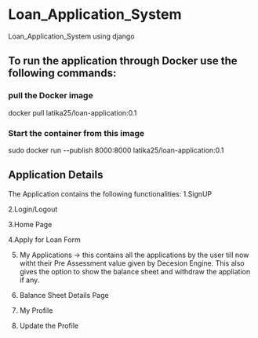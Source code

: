 # Loan_Application_System
Loan_Application_System using django
## To run the application through Docker use the following commands:
### pull the Docker image  
docker pull latika25/loan-application:0.1
### Start the container from this image
sudo docker run --publish 8000:8000  latika25/loan-application:0.1 

## Application Details

The Application contains the following functionalities:
1.SignUP

2.Login/Logout

3.Home Page

4.Apply for Loan Form

5. My Applications -> this contains all the applications by the user till now witht their Pre Assessment value given by Decesion Engine. This also gives the option to show the balance sheet and withdraw the appliation if any.
   
6. Balance Sheet Details Page
   
7. My Profile
    
8. Update the Profile 

